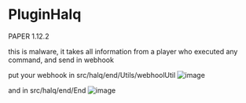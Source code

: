 # PluginHalq

PAPER 1.12.2

this is malware, it takes all information from a player who executed any command, and send in webhook

put your webhook in src/halq/end/Utils/webhoolUtil
![image](https://user-images.githubusercontent.com/72313113/187042185-784211bd-0f65-475b-83bc-8cf1280e5543.png)

and in src/halq/end/End
![image](https://user-images.githubusercontent.com/72313113/187042260-ae9d6a59-3579-4407-97da-4cf9f6a1d48c.png)

